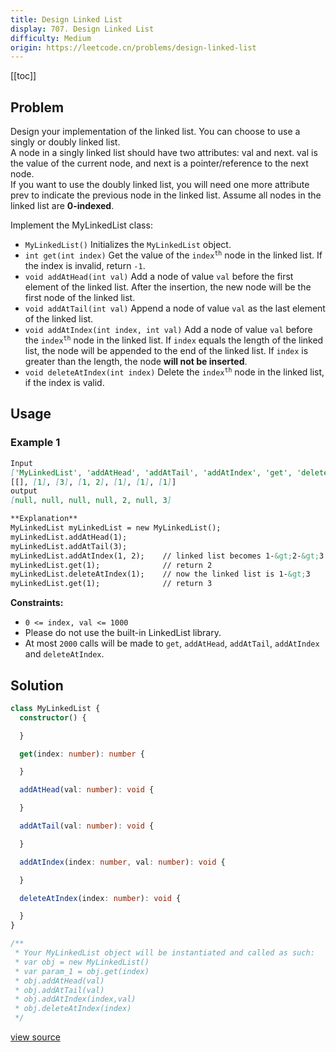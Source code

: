 ```yaml
---
title: Design Linked List
display: 707. Design Linked List
difficulty: Medium
origin: https://leetcode.cn/problems/design-linked-list
---
```


[[toc]]

## Problem

Design your implementation of the linked list. You can choose to use a singly or doubly linked list.<br />
A node in a singly linked list should have two attributes: val and next. val is the value of the current node, and next is a pointer/reference to the next node.<br />
If you want to use the doubly linked list, you will need one more attribute prev to indicate the previous node in the linked list. Assume all nodes in the linked list are **0-indexed**.

Implement the MyLinkedList class:

- <code>MyLinkedList()</code> Initializes the <code>MyLinkedList</code> object.
- <code>int get(int index)</code> Get the value of the <code>index<sup>th</sup></code> node in the linked list. If the index is invalid, return <code>-1</code>.
- <code>void addAtHead(int val)</code> Add a node of value <code>val</code> before the first element of the linked list. After the insertion, the new node will be the first node of the linked list.
- <code>void addAtTail(int val)</code> Append a node of value <code>val</code> as the last element of the linked list.
- <code>void addAtIndex(int index, int val)</code> Add a node of value <code>val</code> before the <code>index<sup>th</sup></code> node in the linked list. If <code>index</code> equals the length of the linked list, the node will be appended to the end of the linked list. If <code>index</code> is greater than the length, the node **will not be inserted**.
- <code>void deleteAtIndex(int index)</code> Delete the <code>index<sup>th</sup></code> node in the linked list, if the index is valid.

## Usage

### Example 1

```md
Input
['MyLinkedList', 'addAtHead', 'addAtTail', 'addAtIndex', 'get', 'deleteAtIndex', 'get']
[[], [1], [3], [1, 2], [1], [1], [1]]
output
[null, null, null, null, 2, null, 3]

**Explanation**
MyLinkedList myLinkedList = new MyLinkedList();
myLinkedList.addAtHead(1);
myLinkedList.addAtTail(3);
myLinkedList.addAtIndex(1, 2);    // linked list becomes 1-&gt;2-&gt;3
myLinkedList.get(1);              // return 2
myLinkedList.deleteAtIndex(1);    // now the linked list is 1-&gt;3
myLinkedList.get(1);              // return 3
```

**Constraints:**

- <code>0 &lt;= index, val &lt;= 1000</code>
- Please do not use the built-in LinkedList library.
- At most <code>2000</code> calls will be made to <code>get</code>, <code>addAtHead</code>, <code>addAtTail</code>, <code>addAtIndex</code> and <code>deleteAtIndex</code>.

## Solution

```ts
class MyLinkedList {
  constructor() {

  }

  get(index: number): number {

  }

  addAtHead(val: number): void {

  }

  addAtTail(val: number): void {

  }

  addAtIndex(index: number, val: number): void {

  }

  deleteAtIndex(index: number): void {

  }
}

/**
 * Your MyLinkedList object will be instantiated and called as such:
 * var obj = new MyLinkedList()
 * var param_1 = obj.get(index)
 * obj.addAtHead(val)
 * obj.addAtTail(val)
 * obj.addAtIndex(index,val)
 * obj.deleteAtIndex(index)
 */
```

[view source](https://leetcode.cn/problems/design-linked-list)
